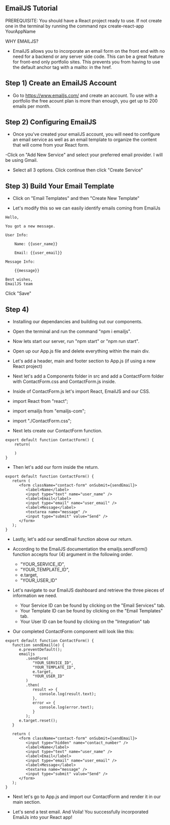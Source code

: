 ## EmailJS Tutorial


PREREQUISITE: You should have a React project ready to use. If not create one in the terminal by running the command npx create-react-app YourAppName

WHY EMAILJS? 

- EmailJS allows you to incorporate an email form on the front end with no need for a backend or any server side code. This can be a great feature for front-end only portfolio sites. This prevents you from having to use the default anchor tag with a mailto: in the href.



## Step 1) Create an EmailJS Account



- Go to https://www.emailjs.com/ and create an account. To use with a portfolio the free acount plan is more than enough, you get up to 200 emails per month.



## Step 2) Configuring EmailJS



- Once you've created your emailJS account, you will need to configure an email service as well as an email template to organize the content that will come from your React form.

-Click on "Add New Service" and select your preferred email provider. I will be using Gmail.

- Select all 3 options. Click continue then click "Create Service"



## Step 3) Build Your Email Template



- Click on "Email Templates" and then "Create New Template"

- Let's modify this so we can easily identify emails coming from EmailJs
```
Hello,

You got a new message.

User Info:

    Name: {{user_name}}

    Email: {{user_email}}

Message Info:

    {{message}}

Best wishes,
EmailJS team
```
Click "Save"



## Step 4) 



- Installing our dependancies and building out our components.

- Open the terminal and run the command "npm i emailjs".

- Now lets start our server, run "npm  start" or "npm run start".

- Open up our App.js file and delete everything within the main div.

- Let's add a header, main and footer section to App.js (if using a new React project)

- Next let's add a Components folder in src and add a ContactForm folder with ContactForm.css and ContactForm.js inside.

- Inside of ContactForm.js let's import React, EmailJS and our CSS.

 - import React from "react";
 - import emailjs from "emailjs-com";
 - import "./ContactForm.css";

- Next lets create our ContactForm function.

```
export default function ContactForm() {
    return(

    )
}
```

- Then let's add our form inside the return.

```
export default function ContactForm() {
   return (
      <form className="contact-form" onSubmit={sendEmail}>
         <label>Name</label>
         <input type="text" name="user_name" />
         <label>Email</label>
         <input type="email" name="user_email" />
         <label>Message</label>
         <textarea name="message" />
         <input type="submit" value="Send" />
      </form>
   );
}
```

- Lastly, let's add our sendEmail function above our return.

- According to the EmailJS documentation the emailjs.sendForm() function accepts four (4) argument in the following order.
    - "YOUR_SERVICE_ID",
    - "YOUR_TEMPLATE_ID",
    - e.target,
    - "YOUR_USER_ID"

- Let's navigate to our EmailJS dashboard and retrieve the three pieces of information we need.
    - Your Service ID can be found by clicking on the "Email Services" tab.
    - Your Template ID can be found by clicking on the "Email Templates" tab.
    - Your User ID can be found by clicking on the "Integration" tab

- Our completed ContactForm component will look like this:


```
export default function ContactForm() {
   function sendEmail(e) {
      e.preventDefault();
      emailjs
         .sendForm(
            "YOUR_SERVICE_ID",
            "YOUR_TEMPLATE_ID",
            e.target,
            "YOUR_USER_ID"
         )
         .then(
            result => {
               console.log(result.text);
            },
            error => {
               console.log(error.text);
            }
         );
      e.target.reset();
   }

   return (
      <form className="contact-form" onSubmit={sendEmail}>
         <input type="hidden" name="contact_number" />
         <label>Name</label>
         <input type="text" name="user_name" />
         <label>Email</label>
         <input type="email" name="user_email" />
         <label>Message</label>
         <textarea name="message" />
         <input type="submit" value="Send" />
      </form>
   );
}
```

- Next let's go to App.js and import our ContactForm and render it in our main section.

- Let's send a test email. And Voila! You successfully incorporated EmailJs into your React app! 